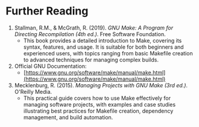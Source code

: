 # Further Reading

1. Stallman, R.M., & McGrath, R. (2019). _GNU Make: A Program for Directing Recompilation (4th ed.)_. Free Software Foundation.
   * This book provides a detailed introduction to Make, covering its syntax, features, and usage. It is suitable for both beginners and experienced users, with topics ranging from basic Makefile creation to advanced techniques for managing complex builds.
2. Official GNU Documentation:&#x20;
   * [https://www.gnu.org/software/make/manual/make.html](https://www.gnu.org/software/make/manual/make.html)
3. Mecklenburg, R. (2015). _Managing Projects with GNU Make (3rd ed.)_. O'Reilly Media.
   * This practical guide covers how to use Make effectively for managing software projects, with examples and case studies illustrating best practices for Makefile creation, dependency management, and build automation.
